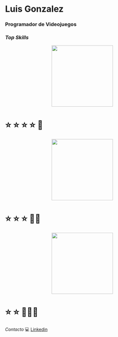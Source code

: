 # **Luis Gonzalez**
### Programador de Videojuegos 

###  ***Top Skills***




<center><img src="https://seeklogo.com/images/U/unity-logo-988A22E703-seeklogo.com.png" width="200"></center>

# ⭐ ⭐ ⭐ ⭐ 💢

<center><img src="https://upload.wikimedia.org/wikipedia/commons/6/6a/Godot_icon.svg" width="200"></center>

# ⭐ ⭐ ⭐ 💢💢

<center><img src="https://cdn.worldvectorlogo.com/logos/unreal-1.svg" width="200"></center>

# ⭐ ⭐ 💢💢💢


*Contacto* 💻 [Linkedin](https://www.linkedin.com/in/luis-gonzalez-623ab9252/)
